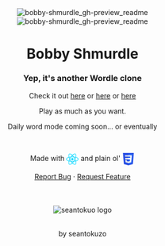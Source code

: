 <div align="center">
<p align="center">
  <img align="center" width="49%" alt="bobby-shmurdle_gh-preview_readme" src="https://seantokuzo-bucket.s3.us-west-1.amazonaws.com/portfolio-img/project-images/bobby-readme1.png">
  <img align="center" width="49%" alt="bobby-shmurdle_gh-preview_readme" src="https://seantokuzo-bucket.s3.us-west-1.amazonaws.com/portfolio-img/project-images/bobby-readme2.png">
</p>
<h1 align="center">Bobby Shmurdle</h1>
<h3 align="center">Yep, it's another Wordle clone</h3>

Check it out [here](https://bobby-shmurdle.netlify.app)
or [here](https://bobby-shmurdle.netlify.app) or [here](https://bobby-shmurdle.netlify.app)

<p align=center>Play as much as you want.</p>
<p align=center>Daily word mode coming soon... or eventually</p>
<br>
<p align=center>Made with
  <img align="center" width="25px" alt="bobby-shmurdle_gh-preview_readme" src="./public/react-icon.svg">
 and plain ol'
  <img align="center" width="25px" alt="bobby-shmurdle_gh-preview_readme" src="./public/css3-icon.svg">
 </p>

  <p align="center">
    <a href="https://github.com/seantokuzo/bobby-shmurdle/issues">Report Bug</a>
    ·
    <a href="https://github.com/seantokuzo/bobby-shmurdle/issues">Request Feature</a>
  </p>
  <br>
  <br>
  <img align="center" width="100px" alt="seantokuo logo" src="https://seantokuzo-bucket.s3.us-west-1.amazonaws.com/fav-icons/kuzo-nobck-576.png">
  <br>
  <br>
  <p>by seantokuzo</p>
</div>

